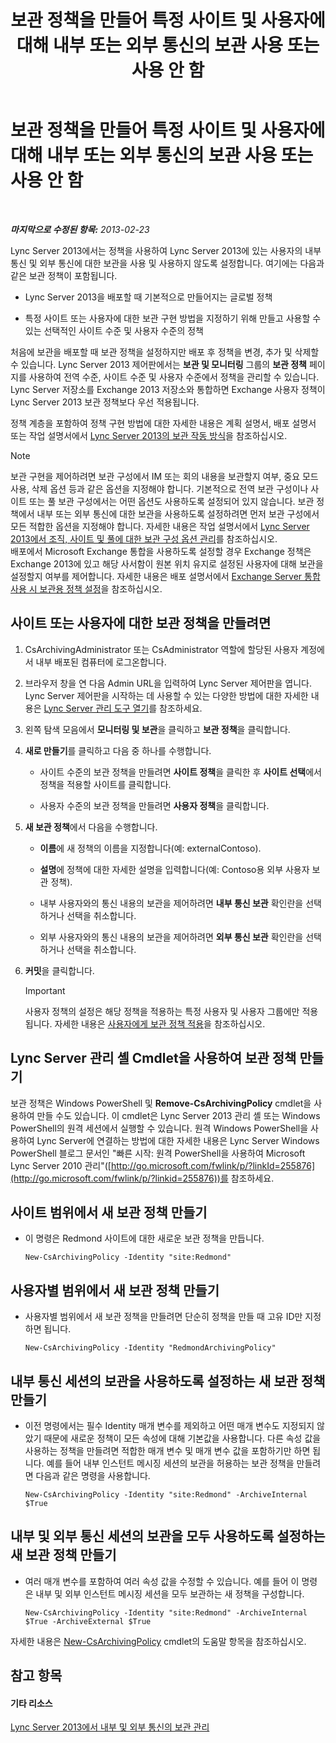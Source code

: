﻿---
title: 보관 정책을 만들어 특정 사이트 및 사용자에 대해 내부 또는 외부 통신의 보관 사용 또는 사용 안 함
TOCTitle: 보관 정책을 만들어 특정 사이트 및 사용자에 대해 내부 또는 외부 통신의 보관 사용 또는 사용 안 함
ms:assetid: 5864793a-ba72-470c-bb5b-9fb41e968896
ms:mtpsurl: https://technet.microsoft.com/ko-kr/library/Gg398385(v=OCS.15)
ms:contentKeyID: 49303700
ms.date: 08/10/2015
mtps_version: v=OCS.15
ms.translationtype: HT
---

# 보관 정책을 만들어 특정 사이트 및 사용자에 대해 내부 또는 외부 통신의 보관 사용 또는 사용 안 함

 

_**마지막으로 수정된 항목:** 2013-02-23_

Lync Server 2013에서는 정책을 사용하여 Lync Server 2013에 있는 사용자의 내부 통신 및 외부 통신에 대한 보관을 사용 및 사용하지 않도록 설정합니다. 여기에는 다음과 같은 보관 정책이 포함됩니다.

  - Lync Server 2013을 배포할 때 기본적으로 만들어지는 글로벌 정책

  - 특정 사이트 또는 사용자에 대한 보관 구현 방법을 지정하기 위해 만들고 사용할 수 있는 선택적인 사이트 수준 및 사용자 수준의 정책

처음에 보관을 배포할 때 보관 정책을 설정하지만 배포 후 정책을 변경, 추가 및 삭제할 수 있습니다. Lync Server 2013 제어판에서는 **보관 및 모니터링** 그룹의 **보관 정책** 페이지를 사용하여 전역 수준, 사이트 수준 및 사용자 수준에서 정책을 관리할 수 있습니다. Lync Server 저장소를 Exchange 2013 저장소와 통합하면 Exchange 사용자 정책이 Lync Server 2013 보관 정책보다 우선 적용됩니다.

정책 계층을 포함하여 정책 구현 방법에 대한 자세한 내용은 계획 설명서, 배포 설명서 또는 작업 설명서에서 [Lync Server 2013의 보관 작동 방식](lync-server-2013-how-archiving-works.md)을 참조하십시오.


> [!NOTE]
> 보관 구현을 제어하려면 보관 구성에서 IM 또는 회의 내용을 보관할지 여부, 중요 모드 사용, 삭제 옵션 등과 같은 옵션을 지정해야 합니다. 기본적으로 전역 보관 구성이나 사이트 또는 풀 보관 구성에서는 어떤 옵션도 사용하도록 설정되어 있지 않습니다. 보관 정책에서 내부 또는 외부 통신에 대한 보관을 사용하도록 설정하려면 먼저 보관 구성에서 모든 적합한 옵션을 지정해야 합니다. 자세한 내용은 작업 설명서에서 <A href="lync-server-2013-managing-archiving-configuration-options-for-your-organization-sites-and-pools.md">Lync Server 2013에서 조직, 사이트 및 풀에 대한 보관 구성 옵션 관리</A>를 참조하십시오.<BR>배포에서 Microsoft Exchange 통합을 사용하도록 설정할 경우 Exchange 정책은 Exchange 2013에 있고 해당 사서함이 원본 위치 유지로 설정된 사용자에 대해 보관을 설정할지 여부를 제어합니다. 자세한 내용은 배포 설명서에서 <A href="lync-server-2013-setting-up-policies-for-archiving-when-using-exchange-server-integration.md">Exchange Server 통합 사용 시 보관용 정책 설정</A>을 참조하십시오.



## 사이트 또는 사용자에 대한 보관 정책을 만들려면

1.  CsArchivingAdministrator 또는 CsAdministrator 역할에 할당된 사용자 계정에서 내부 배포된 컴퓨터에 로그온합니다.

2.  브라우저 창을 연 다음 Admin URL을 입력하여 Lync Server 제어판을 엽니다. Lync Server 제어판을 시작하는 데 사용할 수 있는 다양한 방법에 대한 자세한 내용은 [Lync Server 관리 도구 열기](lync-server-2013-open-lync-server-administrative-tools.md)를 참조하세요.

3.  왼쪽 탐색 모음에서 **모니터링 및 보관**을 클릭하고 **보관 정책**을 클릭합니다.

4.  **새로 만들기**를 클릭하고 다음 중 하나를 수행합니다.
    
      - 사이트 수준의 보관 정책을 만들려면 **사이트 정책**을 클릭한 후 **사이트 선택**에서 정책을 적용할 사이트를 클릭합니다.
    
      - 사용자 수준의 보관 정책을 만들려면 **사용자 정책**을 클릭합니다.

5.  **새 보관 정책**에서 다음을 수행합니다.
    
      - **이름**에 새 정책의 이름을 지정합니다(예: externalContoso).
    
      - **설명**에 정책에 대한 자세한 설명을 입력합니다(예: Contoso용 외부 사용자 보관 정책).
    
      - 내부 사용자와의 통신 내용의 보관을 제어하려면 **내부 통신 보관** 확인란을 선택하거나 선택을 취소합니다.
    
      - 외부 사용자와의 통신 내용의 보관을 제어하려면 **외부 통신 보관** 확인란을 선택하거나 선택을 취소합니다.

6.  **커밋**을 클릭합니다.
    

    > [!IMPORTANT]
    > 사용자 정책의 설정은 해당 정책을 적용하는 특정 사용자 및 사용자 그룹에만 적용됩니다. 자세한 내용은 <A href="lync-server-2013-applying-an-archiving-policy-to-users.md">사용자에게 보관 정책 적용</A>을 참조하십시오.



## Lync Server 관리 셸 Cmdlet을 사용하여 보관 정책 만들기

보관 정책은 Windows PowerShell 및 **Remove-CsArchivingPolicy** cmdlet을 사용하여 만들 수도 있습니다. 이 cmdlet은 Lync Server 2013 관리 셸 또는 Windows PowerShell의 원격 세션에서 실행할 수 있습니다. 원격 Windows PowerShell을 사용하여 Lync Server에 연결하는 방법에 대한 자세한 내용은 Lync Server Windows PowerShell 블로그 문서인 "빠른 시작: 원격 PowerShell을 사용하여 Microsoft Lync Server 2010 관리"([http://go.microsoft.com/fwlink/p/?linkId=255876](http://go.microsoft.com/fwlink/p/?linkid=255876))를 참조하세요.

## 사이트 범위에서 새 보관 정책 만들기

  - 이 명령은 Redmond 사이트에 대한 새로운 보관 정책을 만듭니다.
    
        New-CsArchivingPolicy -Identity "site:Redmond"

## 사용자별 범위에서 새 보관 정책 만들기

  - 사용자별 범위에서 새 보관 정책을 만들려면 단순히 정책을 만들 때 고유 ID만 지정하면 됩니다.
    
        New-CsArchivingPolicy -Identity "RedmondArchivingPolicy"

## 내부 통신 세션의 보관을 사용하도록 설정하는 새 보관 정책 만들기

  - 이전 명령에서는 필수 Identity 매개 변수를 제외하고 어떤 매개 변수도 지정되지 않았기 때문에 새로운 정책이 모든 속성에 대해 기본값을 사용합니다. 다른 속성 값을 사용하는 정책을 만들려면 적합한 매개 변수 및 매개 변수 값을 포함하기만 하면 됩니다. 예를 들어 내부 인스턴트 메시징 세션의 보관을 허용하는 보관 정책을 만들려면 다음과 같은 명령을 사용합니다.
    
        New-CsArchivingPolicy -Identity "site:Redmond" -ArchiveInternal $True

## 내부 및 외부 통신 세션의 보관을 모두 사용하도록 설정하는 새 보관 정책 만들기

  - 여러 매개 변수를 포함하여 여러 속성 값을 수정할 수 있습니다. 예를 들어 이 명령은 내부 및 외부 인스턴트 메시징 세션을 모두 보관하는 새 정책을 구성합니다.
    
        New-CsArchivingPolicy -Identity "site:Redmond" -ArchiveInternal $True -ArchiveExternal $True

자세한 내용은 [New-CsArchivingPolicy](new-csarchivingpolicy.md) cmdlet의 도움말 항목을 참조하십시오.

## 참고 항목

#### 기타 리소스

[Lync Server 2013에서 내부 및 외부 통신의 보관 관리](lync-server-2013-managing-the-archiving-of-internal-and-external-communications.md)

